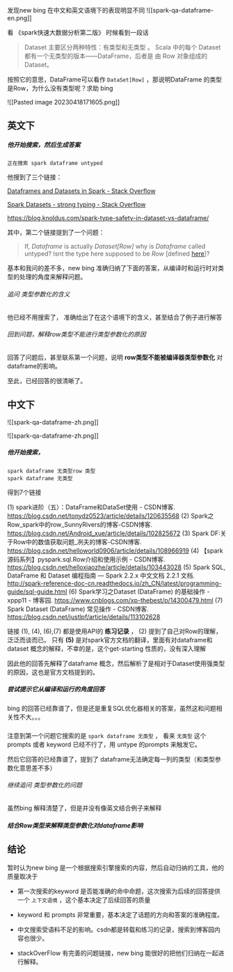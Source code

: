 发现new bing 在中文和英文语境下的表现明显不同
![[spark-qa-dataframe-en.png]]

看 《spark快速大数据分析第二版》  时候看到一段话

> Dataset 主要区分两种特性：有类型和无类型 。 Scala 中的每个 Dataset 都有一个无类型的版本——DataFrame，后者是 由 Row 对象组成的 Dataset。

按照它的意思，DataFrame可以看作 `DataSet[Row]` ，那说明DataFrame 的类型是Row，为什么没有类型呢？求助 bing


![[Pasted image 20230418171605.png]]

## 英文下

##### 他开始搜索，然后生成答案

```
正在搜索 spark dataframe untyped
```

他搜到了三个链接：

[Dataframes and Datasets in Spark - Stack Overflow](https://stackoverflow.com/questions/54714447/dataframes-and-datasets-in-spark)

[Spark Datasets - strong typing - Stack Overflow](https://stackoverflow.com/questions/40506940/spark-datasets-strong-typing)

https://blog.knoldus.com/spark-type-safety-in-dataset-vs-dataframe/

其中，第二个链接提到了一个问题：

>If, _Dataframe_ is actually _Dataset[Row]_ why is _Dataframe_ called untyped? Isnt the type here supposed to be _Row_ [defined [here](https://spark.apache.org/docs/2.1.0/api/java/org/apache/spark/sql/Row.html)]?

基本和我问的差不多，new bing 准确归纳了下面的答案，从编译时和运行时对类型的处理的角度来解释问题。

###### 追问 类型参数化的含义

他已经不用搜索了， 准确给出了在这个语境下的含义，甚至结合了例子进行解答

###### 回到问题，解释row类型不能进行类型参数化的原因

回答了问题后，甚至联系第一个问题，说明 **row类型不能被编译器类型参数化** 对dataframe的影响。

至此，已经回答的很清晰了。


## 中文下

![[spark-qa-dataframe-zh.png]]


![[spark-qa-dataframe-zh.png]]
##### 他开始搜索，

```
spark dataframe 无类型row 类型
spark dataframe 无类型

```

得到7个链接

(1) spark进阶（五）：DataFrame和DataSet使用 - CSDN博客. https://blog.csdn.net/tonydz0523/article/details/120635568 
(2) Spark之Row_spark中的row_SunnyRivers的博客-CSDN博客. https://blog.csdn.net/Android_xue/article/details/102825672 
(3) Spark DF:关于Row中的数值获取问题_冽夫的博客-CSDN博客. https://blog.csdn.net/helloworld0906/article/details/108966919 
(4) 【spark源码系列】pyspark.sql.Row介绍和使用示例 - CSDN博客. https://blog.csdn.net/helloxiaozhe/article/details/103443028
(5) Spark SQL, DataFrame 和 Dataset 编程指南 — Spark 2.2.x 中文文档 2.2.1 文档. http://spark-reference-doc-cn.readthedocs.io/zh_CN/latest/programming-guide/sql-guide.html 
(6) Spark学习之Dataset (DataFrame) 的基础操作 - xppp11 - 博客园. https://www.cnblogs.com/xp-thebest/p/14300479.html 
(7) Spark Dataset (DataFrame) 常见操作 - CSDN博客. https://blog.csdn.net/justlpf/article/details/113102628 

链接 (1), (4), (6),(7) 都是使用API的 **练习记录** ， (2) 提到了自己对Row的理解，泛泛而谈而已。
只有 **(5)**  是对spark官方文档的翻译，里面有对dataframe和dataset 概念的解释，不幸的是，这个get-starting 性质的，没有深入理解


因此他的回答先解释了dataframe 概念，然后解析了是相对于Dataset使用强类型的原因，这也是官方文档提到的。

##### 尝试提示它从编译和运行的角度回答

bing 的回答已经靠谱了，但是还是重复SQL优化器相关的答案，虽然这和问题相关性不大。。。

##### 
注意到第一个问题它搜索的是 `spark dataframe 无类型` ， 看来 `无类型` 这个prompts 或者 keyword 已经不行了，用 untype 的prompts 来触发它。

然后它回答的已经靠谱了，提到了 dataframe无法确定每一列的类型（和类型参数化意思差不多）

###### 继续追问 类型参数化的问题

虽然bing 解释清楚了，但是并没有像英文结合例子来解释

##### 结合Row类型来解释类型参数化对dataframe影响





## 结论

暂时认为new bing 是一个根据搜索引擎搜索的内容，然后自动归纳的工具，他的质量取决于

- 第一次搜索的keyword 是否能准确的命中命题，这次搜索为后续的回答提供一个 `上下文语境` ，这个基本决定了后续回答的质量

- keyword 和 prompts 非常重要，基本决定了话题的方向和答案的准确程度。

- 中文搜索受语料不足的影响。csdn都是转载和练习的记录，搜索到博客园内容也很少。

- stackOverFlow 有完善的问题链接，new bing 能很好的把他们归纳在一起进行解释。

